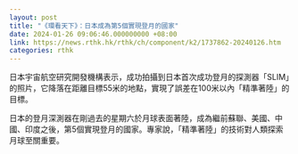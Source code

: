 ```yaml
---
layout: post
title: "《環看天下》：日本成為第5個實現登月的國家"
date: 2024-01-26 09:06:46.000000000 +08:00
link: https://news.rthk.hk/rthk/ch/component/k2/1737862-20240126.htm
categories: rthk
---
```


日本宇宙航空研究開發機構表示，成功拍攝到日本首次成功登月的探測器「SLIM」的照片，它降落在距離目標55米的地點，實現了誤差在100米以內「精準著陸」的目標。

日本的登月深測器在剛過去的星期六於月球表面著陸，成為繼前蘇聯、美國、中國、印度之後，第5個實現登月的國家。專家說，「精準著陸」的技術對人類探索月球至關重要。
